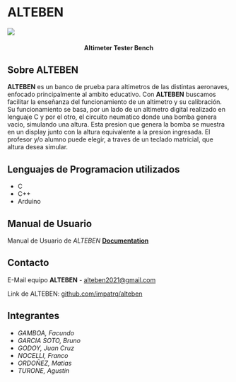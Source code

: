 # ALTEBEN


![](https://i.ibb.co/QYC1vDv/logo.jpgg)

  <h4 align="center">Altimeter Tester Bench</h4>

## Sobre ALTEBEN

**ALTEBEN** es un banco de prueba para altimetros de las distintas aeronaves, enfocado principalmente al ambito educativo. Con **ALTEBEN** buscamos facilitar la enseñanza del funcionamiento de un altimetro y su calibración.
Su funcionamiento se basa, por un lado de un altimetro digital realizado en lenguaje C y por el otro, el circuito neumatico donde una bomba genera vacio, simulando una altura.
Esta presion que genera la bomba se muestra en un display junto con la altura equivalente a la presion ingresada.
El profesor y/o alumno puede elegir, a traves de un teclado matricial, que altura desea simular.



## Lenguajes de Programacion utilizados


* C
* C++
* Arduino

## Manual de Usuario

Manual de Usuario de *ALTEBEN*
**[Documentation](https://github.com/impatrq/alteben/tree/main/Manual_de_usuario)**

## Contacto

E-Mail equipo **ALTEBEN** - alteben2021@gmail.com

Link de ALTEBEN: [github.com/impatrq/alteben](https://github.com/impatrq/alteben)

## Integrantes

* *GAMBOA, Facundo*
* *GARCIA SOTO, Bruno*
* *GODOY, Juan Cruz*
* *NOCELLI, Franco*
* *ORDOÑEZ, Matias*
* *TURONE, Agustin*
                    
